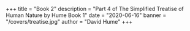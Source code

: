 +++
title       = "Book 2"
description = "Part 4 of The Simplified Treatise of Human Nature by Hume Book 1"
date        = "2020-06-16"
banner 		= "/covers/treatise.jpg"
author      = "David Hume"
+++
